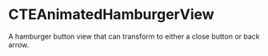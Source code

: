 CTEAnimatedHamburgerView
========================

A hamburger button view that can transform to either a close button or back arrow.
